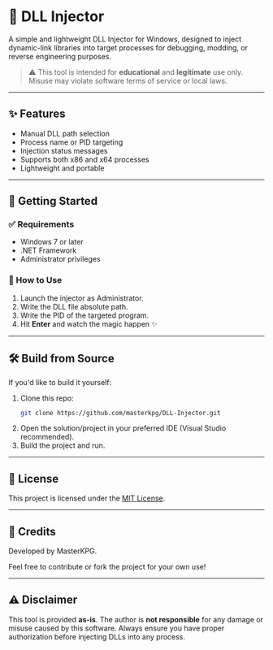 # 🔧 DLL Injector

A simple and lightweight DLL Injector for Windows, designed to inject dynamic-link libraries into target processes for debugging, modding, or reverse engineering purposes.

> ⚠️ This tool is intended for **educational** and **legitimate** use only. Misuse may violate software terms of service or local laws.

---

## ✨ Features

- Manual DLL path selection
- Process name or PID targeting
- Injection status messages
- Supports both x86 and x64 processes
- Lightweight and portable

---

## 🚀 Getting Started

### ✅ Requirements

- Windows 7 or later
- .NET Framework
- Administrator privileges

### 🔨 How to Use

1. Launch the injector as Administrator.
2. Write the DLL file absolute path.
3. Write the PID of the targeted program.
4. Hit **Enter** and watch the magic happen ✨

---

## 🛠️ Build from Source

If you'd like to build it yourself:

1. Clone this repo:
   ```bash
   git clone https://github.com/masterkpg/DLL-Injector.git
   ```
2. Open the solution/project in your preferred IDE (Visual Studio recommended).
3. Build the project and run.

---

## 📜 License

This project is licensed under the [MIT License](LICENSE).

---

## 🙌 Credits

Developed by MasterKPG.

Feel free to contribute or fork the project for your own use!

---

## ⚠️ Disclaimer

This tool is provided **as-is**. The author is **not responsible** for any damage or misuse caused by this software. Always ensure you have proper authorization before injecting DLLs into any process.
